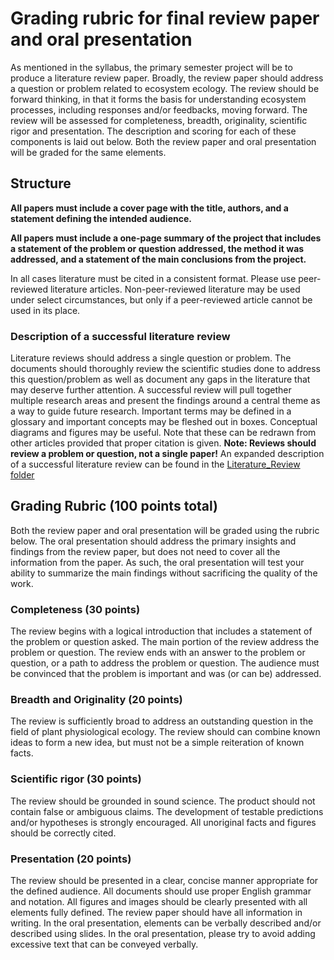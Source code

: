 # Grading rubric for final review paper and oral presentation
As mentioned in the syllabus,
the primary semester project will be to produce a literature review paper. 
Broadly, the review paper should address a question or problem related 
to ecosystem ecology.
The review should be forward thinking, in that it forms the
basis for understanding ecosystem processes, including responses and/or feedbacks,
moving forward.
The review will be assessed for completeness, breadth, originality, scientific rigor 
and presentation.
The description and scoring for each of these components is laid out below.
Both the review paper and oral presentation will be graded for the same elements.

## Structure
**All papers must include a cover page with the title, authors, and 
a statement defining the intended audience.**

**All papers must include a one-page summary of the project that
includes a statement of the problem or question addressed, the method it was
addressed, and a statement of the main conclusions from the project.**

In all cases literature must be cited in a consistent format. Please use peer-reviewed
literature articles. Non-peer-reviewed literature may be used under select circumstances,
but only if a peer-reviewed article cannot be used in its place.

### Description of a successful literature review
Literature reviews should address a single question or problem. The documents should
thoroughly review the scientific studies done to address this question/problem as well
as document any gaps in the literature that may deserve further attention. A successful
review will pull together multiple research areas and present the findings around a
central theme as a way to guide future research. Important terms may be defined in 
a glossary and important concepts may be fleshed out in boxes. Conceptual diagrams and
figures may be useful. Note that these can be redrawn from other articles provided that
proper citation is given.
**Note: Reviews should review a problem or question, not a single paper!**
An expanded description of a successful literature review can be found in the
[Literature_Review folder](../Lit_review/literature_review_description.md)

## Grading Rubric (100 points total)
Both the review paper and oral presentation will be graded using the rubric below.
The oral presentation should address the primary insights and findings from the review
paper, but does not need to cover all the information from the paper.
As such, the oral presentation will test your ability to summarize the main findings without
sacrificing the quality of the work.

### Completeness (30 points)
The review begins with a logical introduction that includes a statement of the
problem or question asked. The main portion of the review address the problem
or question. The review ends with an answer to the problem or question, or a 
path to address the problem or question. The audience must be convinced that the
problem is important and was (or can be) addressed.

### Breadth and Originality (20 points)
The review is sufficiently broad to address an outstanding question in the field
of plant physiological ecology. The review should can combine known ideas to form
a new idea, but must not be a simple reiteration of known facts.

### Scientific rigor (30 points)
The review should be grounded in sound science. The product should not contain false
or ambiguous claims. The development of testable predictions and/or hypotheses is
strongly encouraged. All unoriginal facts and figures should be correctly cited.

### Presentation (20 points)
The review should be presented in a clear, concise manner appropriate for the
defined audience. All documents should use proper English grammar and notation. 
All figures and images should be clearly presented
with all elements fully defined. The review paper should have all information in writing.
In the oral presentation, elements can be verbally described and/or described using slides.
In the oral presentation, please try to avoid adding excessive text that can be conveyed verbally.


